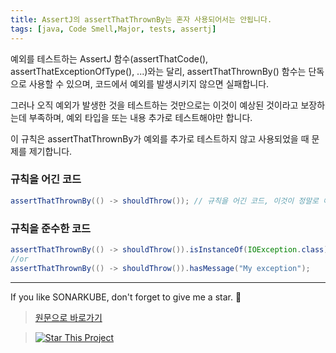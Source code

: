 ```yaml
---
title: AssertJ의 assertThatThrownBy는 혼자 사용되어서는 안됩니다.
tags: [java, Code Smell,Major, tests, assertj]
---
```


예외를 테스트하는 AssertJ 함수(assertThatCode(), assertThatExceptionOfType(), ...)와는 달리, assertThatThrownBy() 함수는 단독으로 사용할 수 있으며, 코드에서 예외를 발생시키지 않으면 실패합니다.

그러나 오직 예외가 발생한 것을 테스트하는 것만으로는 이것이 예상된 것이라고 보장하는데 부족하며, 예외 타입을 또는 내용 추가로 테스트해야만 합니다.

이 규칙은 assertThatThrownBy가 예외를 추가로 테스트하지 않고 사용되었을 때 문제를 제기합니다.

### 규칙을 어긴 코드

```java
assertThatThrownBy(() -> shouldThrow()); // 규칙을 어긴 코드, 이것이 정말로 예상한 예외입니까?
```

### 규칙을 준수한 코드

```java
assertThatThrownBy(() -> shouldThrow()).isInstanceOf(IOException.class);
//or
assertThatThrownBy(() -> shouldThrow()).hasMessage("My exception");
```

---
If you like SONARKUBE, don't forget to give me a star. :star2:

> [원문으로 바로가기](https://rules.sonarsource.com/java/tag/tests/RSPEC-5958)

> [![Star This Project](https://img.shields.io/github/stars/kantabile/sonarkube.svg?label=Stars&style=social)](https://github.com/kantabile/sonarkube)
